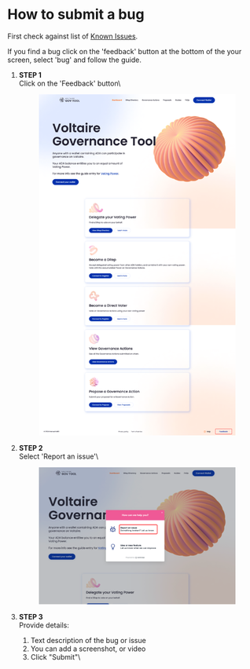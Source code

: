 # How to submit a bug

First check against list of [Known Issues](../overview/known-issues.md).

If you find a bug click on the 'feedback' button at the bottom of the your screen, select 'bug' and follow the guide.

1.  **STEP 1**\
    Click on the 'Feedback' button\


    <figure><img src="../.gitbook/assets/Bug 1.png" alt=""><figcaption></figcaption></figure>
2.  **STEP  2**\
    Select 'Report an issue'\


    <figure><img src="../.gitbook/assets/bug 2.png" alt=""><figcaption></figcaption></figure>
3. **STEP 3**\
   Provide details:&#x20;
   1. Text description of the bug or issue
   2. You can add a screenshot, or video
   3. Click "Submit"\



